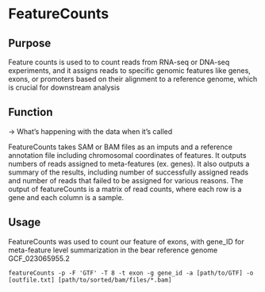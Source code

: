 # FeatureCounts

## Purpose
Feature counts is used to to count reads from RNA-seq or DNA-seq experiments, and it assigns reads to specific genomic features like genes, exons, or promoters based on their alignment to a reference genome, which is crucial for downstream analysis

## Function
→ What’s happening with the data when it’s called

FeatureCounts takes SAM or BAM files as an imputs and a reference annotation file including chromosomal coordinates of features. It outputs numbers of reads assigned to meta-features (ex. genes). It also outputs a summary of the results, including number of successfully assigned reads and number of reads that failed to be assigned for various reasons. The output of featureCounts is a matrix of read counts, where each row is a gene and each column is a sample. 

## Usage

FeatureCounts was used to count our feature of exons, with gene_ID for meta-feature level summarization in the bear reference genome GCF_023065955.2

```
featureCounts -p -F 'GTF' -T 8 -t exon -g gene_id -a [path/to/GTF] -o [outfile.txt] [path/to/sorted/bam/files/*.bam]
```
